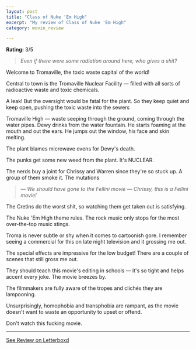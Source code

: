 ```yaml
---
layout: post
title: "Class of Nuke 'Em High"
excerpt: "My review of Class of Nuke 'Em High"
category: movie_review

---
```


**Rating:** 3/5

<blockquote><i>Even if there were some radiation around here, who gives a shit?</i></blockquote>Welcome to Tromaville, the toxic waste capital of the world!

Central to town is the Tromaville Nuclear Facility — filled with all sorts of radioactive waste and toxic chemicals.

A leak! But the oversight would be fatal for the plant. So they keep quiet and keep open, pushing the toxic waste into the sewers

Tromaville High — waste seeping through the ground, coming through the water pipes. Dewy drinks from the water fountain. He starts foaming at the mouth and out the ears. He jumps out the window, his face and skin melting.

The plant blames microwave ovens for Dewy's death.

The punks get some new weed from the plant. It's NUCLEAR. 

The nerds buy a joint for Chrissy and Warren since they're so stuck up. A group of them smoke it. The mutations 

<blockquote><i>— We should have gone to the Fellini movie
</i><i>— Chrissy, this is a Fellini movie!</i></blockquote>
The Cretins do the worst shit, so watching them get taken out is satisfying.

The Nuke 'Em High theme rules. The rock music only stops for the most over-the-top music stings.

Troma is never subtle or shy when it comes to cartoonish gore. I remember seeing a commercial for this on late night television and it grossing me out.

The special effects are impressive for the low budget! There are a couple of scenes that still gross me out.

They should teach this movie's editing in schools — it's so tight and helps accent every joke. The movie breezes by.

The filmmakers are fully aware of the tropes and clichés they are lampooning.

Unsurprisingly, homophobia and transphobia are rampant, as the movie doesn't want to waste an opportunity to upset or offend.

Don't watch this fucking movie.

<hr>

[See Review on Letterboxd](https://boxd.it/5DS5zJ)
